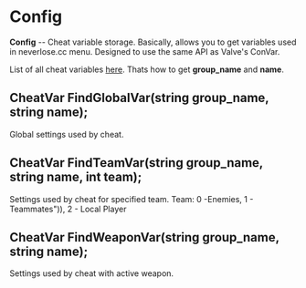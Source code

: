 
  
# Config

 **Config** -- Cheat variable storage. Basically, allows you to get variables used in neverlose.cc menu. Designed to use the same API as Valve's ConVar.

List of all cheat variables [here](CheatVars.md). Thats how to get **group_name** and **name**.



## CheatVar FindGlobalVar(string group_name, string name);
Global settings used by cheat.
## CheatVar FindTeamVar(string group_name, string name, int team);
Settings used by cheat for specified team.  Team: 0 -Enemies, 1 - Teammates")), 2 - Local Player
## CheatVar FindWeaponVar(string group_name, string name);
Settings used by cheat with active weapon.

